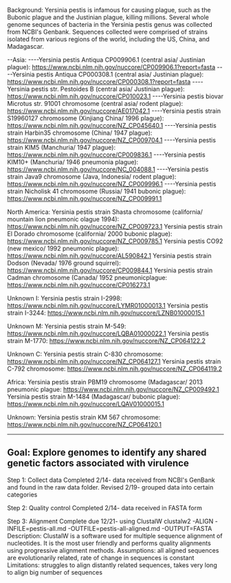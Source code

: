 Background:
Yersinia pestis is infamous for causing plague, such as the Bubonic plague and the Justinian plague, killing millions.
Several whole genome sequnces of bacteria in the Yersinia pestis genus was collected from NCBI's Genbank.
Sequences collected were comprised of strains isolated from various regions of the world, including the US, China, and Madagascar.

--Asia:
----Yersinia pestis Antiqua CP009906.1 (central asia/ Justinian plague): https://www.ncbi.nlm.nih.gov/nuccore/CP009906.1?report=fasta
----Yersinia pestis Antiqua CP000308.1 (central asia/ Justinian plague): https://www.ncbi.nlm.nih.gov/nuccore/CP000308.1?report=fasta
----Yersinia pestis str. Pestoides B (central asia/ Justinian plague): https://www.ncbi.nlm.nih.gov/nuccore/CP010023.1
----Yersinia pestis biovar Microtus str. 91001 chromosome (central asia/ rodent plague): https://www.ncbi.nlm.nih.gov/nuccore/AE017042.1
----Yersinia pestis strain S19960127 chromosome (Xinjiang China/ 1996 plague): https://www.ncbi.nlm.nih.gov/nuccore/NZ_CP045640.1
----Yersinia pestis strain Harbin35 chromosome (China/ 1947 plague): https://www.ncbi.nlm.nih.gov/nuccore/NZ_CP009704.1
----Yersinia pestis strain KIM5 (Manchuria/ 1947 plague): https://www.ncbi.nlm.nih.gov/nuccore/CP009836.1
----Yersinia pestis KIM10+ (Manchuria/ 1946 pneumonia plague): https://www.ncbi.nlm.nih.gov/nuccore/NC_004088.1
----Yersinia pestis strain Java9 chromosome (Java, Indonesia/ rodent plague): https://www.ncbi.nlm.nih.gov/nuccore/NZ_CP009996.1
----Yersinia pestis strain Nicholisk 41 chromosome (Russia/ 1941 bubonic plague): https://www.ncbi.nlm.nih.gov/nuccore/NZ_CP009991.1

North America:
Yersinia pestis strain Shasta chromosome (california/ mountain lion pneumonic olague 1994): https://www.ncbi.nlm.nih.gov/nuccore/NZ_CP009723.1
Yersinia pestis strain El Dorado chromosome (california/ 2000 bubonic plague): https://www.ncbi.nlm.nih.gov/nuccore/NZ_CP009785.1
Yersinia pestis CO92 (new mexico/ 1992 pneumonic plague): https://www.ncbi.nlm.nih.gov/nuccore/AL590842.1
Yersinia pestis strain Dodson (Nevada/ 1976 ground squirrel): https://www.ncbi.nlm.nih.gov/nuccore/CP009844.1
Yersinia pestis strain Cadman chromosome (Canada/ 1952 pneumonicplague: https://www.ncbi.nlm.nih.gov/nuccore/CP016273.1

Unknown I:
Yersinia pestis strain I-2998: https://www.ncbi.nlm.nih.gov/nuccore/LYMR01000013.1
Yersinia pestis strain I-3244: https://www.ncbi.nlm.nih.gov/nuccore/LZNB01000015.1

Unknown M:
Yersinia pestis strain M-549: https://www.ncbi.nlm.nih.gov/nuccore/LQBA01000022.1
Yersinia pestis strain M-1770: https://www.ncbi.nlm.nih.gov/nuccore/NZ_CP064122.2

Unknown C:
Yersinia pestis strain C-830 chromosome: https://www.ncbi.nlm.nih.gov/nuccore/NZ_CP064127.1
Yersinia pestis strain C-792 chromosome: https://www.ncbi.nlm.nih.gov/nuccore/NZ_CP064119.2

Africa:
Yersinia pestis strain PBM19 chromosome (Madagascar/ 2013 pneumonic plague: https://www.ncbi.nlm.nih.gov/nuccore/NZ_CP009492.1
Yersinia pestis strain M-1484 (Madagascar/ bubonic plague): https://www.ncbi.nlm.nih.gov/nuccore/LQAV01000015.1

Unknown:
Yersinia pestis strain KM 567 chromosome: https://www.ncbi.nlm.nih.gov/nuccore/NZ_CP064120.1

--------------------------------------------------------------------------------------------------------------------------------------------
Goal:
Explore genomes to identify any shared genetic factors associated with virulence
--------------------------------------------------------------------------------------------------------------------------------------------
Step 1: Collect data
Completed 2/14- data received from NCBI's GenBank and found in the raw data folder.
Revised 2/19- grouped data into certain categories

Step 2: Quality control
Completed 2/14- data received in FASTA form

Step 3: Alignment
Complete due 12/21- using ClustalW
clustalw2 -ALIGN -INFILE=pestis-all.md -OUTFILE=pestis-all-aligned.md -OUTPUT=FASTA
Description: ClustalW is a software used for multiple sequence alignment of nucleotides.
             It is the most user friendly and performs quality alignments using progressive
             alignment methods.
Assumptions: all aligned sequences are evolutionarily related, rate of change in sequences is constant
Limitations: struggles to align distantly related sequences, takes very long to align big number of sequences
